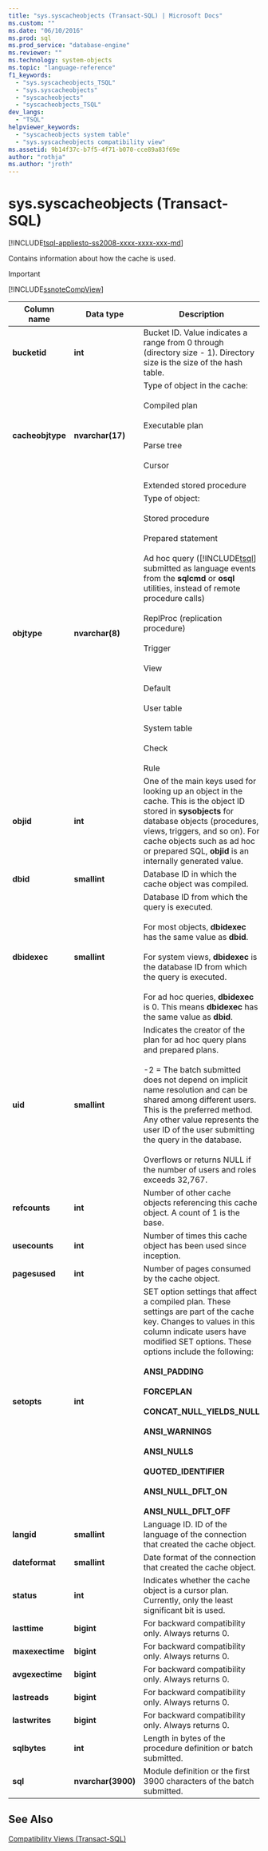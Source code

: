 ```yaml
---
title: "sys.syscacheobjects (Transact-SQL) | Microsoft Docs"
ms.custom: ""
ms.date: "06/10/2016"
ms.prod: sql
ms.prod_service: "database-engine"
ms.reviewer: ""
ms.technology: system-objects
ms.topic: "language-reference"
f1_keywords: 
  - "sys.syscacheobjects_TSQL"
  - "sys.syscacheobjects"
  - "syscacheobjects"
  - "syscacheobjects_TSQL"
dev_langs: 
  - "TSQL"
helpviewer_keywords: 
  - "syscacheobjects system table"
  - "sys.syscacheobjects compatibility view"
ms.assetid: 9b14f37c-b7f5-4f71-b070-cce89a83f69e
author: "rothja"
ms.author: "jroth"
---
```

# sys.syscacheobjects (Transact-SQL)
[!INCLUDE[tsql-appliesto-ss2008-xxxx-xxxx-xxx-md](../../includes/tsql-appliesto-ss2008-xxxx-xxxx-xxx-md.md)]

  Contains information about how the cache is used.  
  
> [!IMPORTANT]  
>  [!INCLUDE[ssnoteCompView](../../includes/ssnotecompview-md.md)]  
  
|Column name|Data type|Description|  
|-----------------|---------------|-----------------|  
|**bucketid**|**int**|Bucket ID. Value indicates a range from 0 through (directory size - 1). Directory size is the size of the hash table.|  
|**cacheobjtype**|**nvarchar(17)**|Type of object in the cache:<br /><br /> Compiled plan<br /><br /> Executable plan<br /><br /> Parse tree<br /><br /> Cursor<br /><br /> Extended stored procedure|  
|**objtype**|**nvarchar(8)**|Type of object:<br /><br /> Stored procedure<br /><br /> Prepared statement<br /><br /> Ad hoc query ([!INCLUDE[tsql](../../includes/tsql-md.md)] submitted as language events from the **sqlcmd** or **osql** utilities, instead of remote procedure calls)<br /><br /> ReplProc (replication procedure)<br /><br /> Trigger<br /><br /> View<br /><br /> Default<br /><br /> User table<br /><br /> System table<br /><br /> Check<br /><br /> Rule|  
|**objid**|**int**|One of the main keys used for looking up an object in the cache. This is the object ID stored in **sysobjects** for database objects (procedures, views, triggers, and so on). For cache objects such as ad hoc or prepared SQL, **objid** is an internally generated value.|  
|**dbid**|**smallint**|Database ID in which the cache object was compiled.|  
|**dbidexec**|**smallint**|Database ID from which the query is executed.<br /><br /> For most objects, **dbidexec** has the same value as **dbid**.<br /><br /> For system views, **dbidexec** is the database ID from which the query is executed.<br /><br /> For ad hoc queries, **dbidexec** is 0. This means **dbidexec** has the same value as **dbid**.|  
|**uid**|**smallint**|Indicates the creator of the plan for ad hoc query plans and prepared plans.<br /><br /> -2 = The batch submitted does not depend on implicit name resolution and can be shared among different users. This is the preferred method. Any other value represents the user ID of the user submitting the query in the database.<br /><br /> Overflows or returns NULL if the number of users and roles exceeds 32,767.|  
|**refcounts**|**int**|Number of other cache objects referencing this cache object. A count of 1 is the base.|  
|**usecounts**|**int**|Number of times this cache object has been used since inception.|  
|**pagesused**|**int**|Number of pages consumed by the cache object.|  
|**setopts**|**int**|SET option settings that affect a compiled plan. These settings are part of the cache key. Changes to values in this column indicate users have modified SET options. These options include the following:<br /><br /> **ANSI_PADDING**<br /><br /> **FORCEPLAN**<br /><br /> **CONCAT_NULL_YIELDS_NULL**<br /><br /> **ANSI_WARNINGS**<br /><br /> **ANSI_NULLS**<br /><br /> **QUOTED_IDENTIFIER**<br /><br /> **ANSI_NULL_DFLT_ON**<br /><br /> **ANSI_NULL_DFLT_OFF**|  
|**langid**|**smallint**|Language ID. ID of the language of the connection that created the cache object.|  
|**dateformat**|**smallint**|Date format of the connection that created the cache object.|  
|**status**|**int**|Indicates whether the cache object is a cursor plan. Currently, only the least significant bit is used.|  
|**lasttime**|**bigint**|For backward compatibility only. Always returns 0.|  
|**maxexectime**|**bigint**|For backward compatibility only. Always returns 0.|  
|**avgexectime**|**bigint**|For backward compatibility only. Always returns 0.|  
|**lastreads**|**bigint**|For backward compatibility only. Always returns 0.|  
|**lastwrites**|**bigint**|For backward compatibility only. Always returns 0.|  
|**sqlbytes**|**int**|Length in bytes of the procedure definition or batch submitted.|  
|**sql**|**nvarchar(3900)**|Module definition or the first 3900 characters of the batch submitted.|  
  
## See Also  
 [Compatibility Views &#40;Transact-SQL&#41;](~/relational-databases/system-compatibility-views/system-compatibility-views-transact-sql.md)  
  
  

